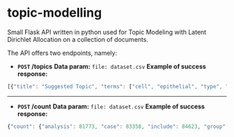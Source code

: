 # topic-modelling

Small Flask API written in python used for Topic Modeling with Latent Dirichlet Allocation on a collection of documents.

The API offers two endpoints, namely:

* **`POST` /topics**
	**Data param:** `file: dataset.csv`
	**Example of success response:**
```javascript
[{"title": "Suggested Topic", "terms": ["cell", "epithelial", "type", "epithelium", "airway", "human", "tissue", "cf", "ifn", "expression"]}, {"title": "Suggested Topic", "terms": ["patient", "hospital", "study", "group", "icu", "care", "\u00b1", "result", "day", "ed"]},...]
```

---

* **`POST` /count**
	**Data param:** `file: dataset.csv`
	**Example of success response:** 
```javascript
{"count": {"analysis": 81773, "case": 83358, "include": 84623, "group": 85330, "human": 85863, "gene": 92091, ...}}
```

